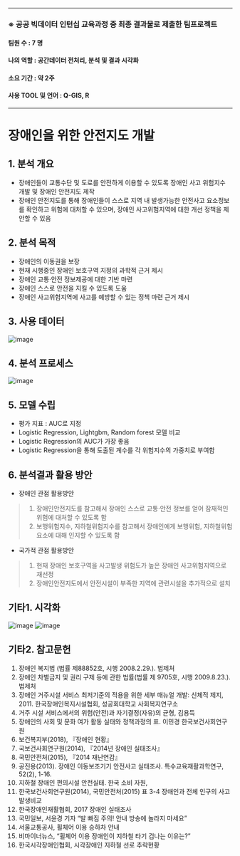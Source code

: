 ***
### ※ 공공 빅데이터 인턴십 교육과정 중 최종 결과물로 제출한 팀프로젝트
#### 팀원 수 : 7 명
#### 나의 역할 : 공간데이터 전처리, 분석 및 결과 시각화
#### 소요 기간 : 약 2주
#### 사용 TOOL 및 언어 : Q-GIS, R
***

# 장애인을 위한 안전지도 개발

## 1. 분석 개요
* 장애인들이 교통수단 및 도로를 안전하게 이용할 수 있도록 장애인 사고 위험지수 개발 및 장애인 안전지도 제작
* 장애인 안전지도를 통해 장애인들이 스스로 지역 내 발생가능한 안전사고 요소정보를 확인하고 위험에 대처할 수 있으며, 장애인 사고위험지역에 대한 개선 정책을 제안할 수 있음

## 2. 분석 목적
* 장애인의 이동권을 보장
* 현재 시행중인 장애인 보호구역 지정의 과학적 근거 제시
* 장애인 교통·안전 정보제공에 대한 기반 마련
* 장애인 스스로 안전을 지킬 수 있도록 도움
* 장애인 사고위험지역에 사고를 예방할 수 있는 정책 마련 근거 제시

## 3. 사용 데이터
![image](https://user-images.githubusercontent.com/46258393/109458778-d9101d00-7aa0-11eb-8e75-ece040c269ee.png)

## 4. 분석 프로세스
![image](https://user-images.githubusercontent.com/46258393/109458922-1aa0c800-7aa1-11eb-885a-defcee59276b.png)

## 5. 모델 수립
* 평가 지표 : AUC로 지정
* Logistic Regression, Lightgbm, Random forest 모델 비교
* Logistic Regression의 AUC가 가장 좋음
* Logistic Regression을 통해 도출된 계수를 각 위험지수의 가중치로 부여함

## 6. 분석결과 활용 방안
* 장애인 관점 활용방안
>1. 장애인안전지도를 참고해서 장애인 스스로 교통·안전 정보를 얻어 잠재적인 위험에 대처할 수 있도록 함
>2. 보행위험지수, 지하철위험지수를 참고해서 장애인에게 보행위험, 지하철위험 요소에 대해 인지할 수 있도록 함
	
* 국가적 관점 활용방안
>1. 현재 장애인 보호구역을 사고발생 위험도가 높은 장애인 사고위험지역으로 재선정
>2. 장애인안전지도에서 안전시설이 부족한 지역에 관련시설을 추가적으로 설치


## 기타1. 시각화
![image](https://user-images.githubusercontent.com/46258393/109459346-f4c7f300-7aa1-11eb-8b95-7ea0d241bafb.png)
![image](https://user-images.githubusercontent.com/46258393/109459377-00b3b500-7aa2-11eb-925b-7b13146b7507.png)

## 기타2. 참고문헌
1.	 장애인 복지법 (법률 제88852호, 시행 2008.2.29.). 법제처  
2.	 장애인 차별금지 및 권리 구제 등에 관한 법률(법률 제 9705호, 시행 2009.8.23.). 법제처  
3.	장애인 거주시설 서비스 최저기준의 적용을 위한 세부 매뉴얼 개발: 신체적 제지, 2011. 한국장애인복지시설협회, 성공회대학교 사회복지연구소  
4.	거주 시설 서비스에서의 위험(안전)과 자기결정(자유)의 균형, 김용득  
5.	장애인의 사회 및 문화 여가 활동 실태와 정책과정의 표. 이민경 한국보건사회연구원  
6.	보건복지부(2018), 『장애인 현황』  
7.	국보건사회연구원(2014), 『2014년 장애인 실태조사』  
8.	국민안전처(2015), 『2014 재난연감』  
9.	공진용(2013). 장애인 이동보조기기 안전사고 실태조사. 특수교육재활과학연구, 52(2), 1-16.  
10.	지하철 장애인 편의시설 안전실태. 한국 소비 자원,   
11.	한국보건사회연구원(2014), 국민안전처(2015) 표 3-4 장애인과 전체 인구의 사고발생비교  
12.	한국장애인재활협회, 2017 장애인 실태조사   
13.	국민일보, 서윤경 기자 “발 빠짐 주의! 안내 방송에 놀라지 마세요”  
14.	서울교통공사, 휠체어 이용 승하차 안내  
15.	비마이너뉴스, “휠체어 이용 장애인이 지하철 타기 겁나는 이유는?”  
16.	한국시각장애인협회, 시각장애인 지하철 선로 추락현황  
